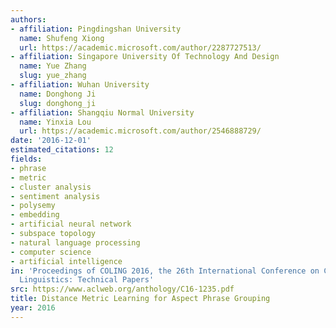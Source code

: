 ```yaml
---
authors:
- affiliation: Pingdingshan University
  name: Shufeng Xiong
  url: https://academic.microsoft.com/author/2287727513/
- affiliation: Singapore University Of Technology And Design
  name: Yue Zhang
  slug: yue_zhang
- affiliation: Wuhan University
  name: Donghong Ji
  slug: donghong_ji
- affiliation: Shangqiu Normal University
  name: Yinxia Lou
  url: https://academic.microsoft.com/author/2546888729/
date: '2016-12-01'
estimated_citations: 12
fields:
- phrase
- metric
- cluster analysis
- sentiment analysis
- polysemy
- embedding
- artificial neural network
- subspace topology
- natural language processing
- computer science
- artificial intelligence
in: 'Proceedings of COLING 2016, the 26th International Conference on Computational
  Linguistics: Technical Papers'
src: https://www.aclweb.org/anthology/C16-1235.pdf
title: Distance Metric Learning for Aspect Phrase Grouping
year: 2016
---
```

